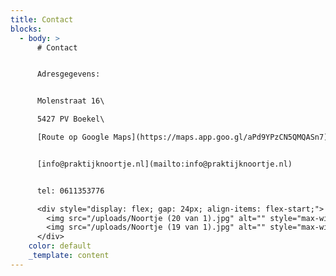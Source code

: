 ```yaml
---
title: Contact
blocks:
  - body: >
      # Contact


      Adresgegevens:


      Molenstraat 16\

      5427 PV Boekel\

      [Route op Google Maps](https://maps.app.goo.gl/aPd9YPzCN5QMQASn7)


      [info@praktijknoortje.nl](mailto:info@praktijknoortje.nl)


      tel: 0611353776

      <div style="display: flex; gap: 24px; align-items: flex-start;">
        <img src="/uploads/Noortje (20 van 1).jpg" alt="" style="max-width: 100%; height: auto;" />
        <img src="/uploads/Noortje (19 van 1).jpg" alt="" style="max-width: 100%; height: auto;" />
      </div>
    color: default
    _template: content
---
```


